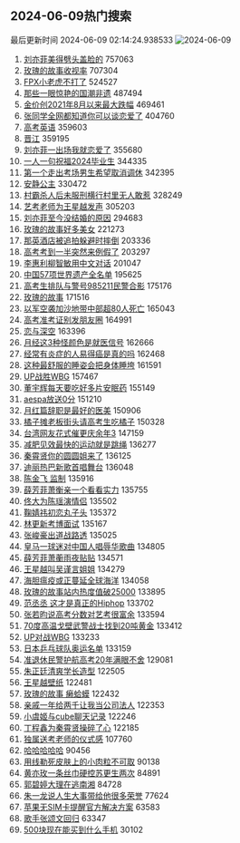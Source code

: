 ## 2024-06-09热门搜索 
最后更新时间 2024-06-09 02:14:24.938533 
![2024-06-09](https://imgs-storage.s3.us-east-005.backblazeb2.com/20240609/2024-06-09.png?versionId=4_z8fbbed132d73df8689c40f13_f1052df1929d6778f_d20240608_m181424_c005_v0501019_t0037_u01717870464424) 
1. [刘亦菲美得劈头盖脸的](https://s.weibo.com/weibo?q=%23%E5%88%98%E4%BA%A6%E8%8F%B2%E7%BE%8E%E5%BE%97%E5%8A%88%E5%A4%B4%E7%9B%96%E8%84%B8%E7%9A%84%23&t=31&band_rank=4&Refer=top) 757063
1. [玫瑰的故事收视率](https://s.weibo.com/weibo?q=%23%E7%8E%AB%E7%91%B0%E7%9A%84%E6%95%85%E4%BA%8B%E6%94%B6%E8%A7%86%E7%8E%87%23&t=31&band_rank=1&Refer=top) 707304
1. [FPX小老虎不打了](https://s.weibo.com/weibo?q=%23FPX%E5%B0%8F%E8%80%81%E8%99%8E%E4%B8%8D%E6%89%93%E4%BA%86%23&t=31&band_rank=2&Refer=top) 524527
1. [那些一眼惊艳的国潮非遗](https://s.weibo.com/weibo?q=%23%E9%82%A3%E4%BA%9B%E4%B8%80%E7%9C%BC%E6%83%8A%E8%89%B3%E7%9A%84%E5%9B%BD%E6%BD%AE%E9%9D%9E%E9%81%97%23&t=31&band_rank=3&Refer=top) 487494
1. [金价创2021年8月以来最大跌幅](https://s.weibo.com/weibo?q=%23%E9%87%91%E4%BB%B7%E5%88%9B2021%E5%B9%B48%E6%9C%88%E4%BB%A5%E6%9D%A5%E6%9C%80%E5%A4%A7%E8%B7%8C%E5%B9%85%23&t=31&band_rank=5&Refer=top) 469461
1. [张同学全网都知道你可以谈恋爱了](https://s.weibo.com/weibo?q=%23%E5%BC%A0%E5%90%8C%E5%AD%A6%E5%85%A8%E7%BD%91%E9%83%BD%E7%9F%A5%E9%81%93%E4%BD%A0%E5%8F%AF%E4%BB%A5%E8%B0%88%E6%81%8B%E7%88%B1%E4%BA%86%23&t=31&band_rank=6&Refer=top) 404760
1. [高考英语](https://s.weibo.com/weibo?q=%E9%AB%98%E8%80%83%E8%8B%B1%E8%AF%AD&t=31&band_rank=7&Refer=top) 359603
1. [晋江](https://s.weibo.com/weibo?q=%E6%99%8B%E6%B1%9F&t=31&band_rank=8&Refer=top) 359195
1. [刘亦菲一出场我就恋爱了](https://s.weibo.com/weibo?q=%23%E5%88%98%E4%BA%A6%E8%8F%B2%E4%B8%80%E5%87%BA%E5%9C%BA%E6%88%91%E5%B0%B1%E6%81%8B%E7%88%B1%E4%BA%86%23&t=31&band_rank=9&Refer=top) 355680
1. [一人一句祝福2024毕业生](https://s.weibo.com/weibo?q=%23%E4%B8%80%E4%BA%BA%E4%B8%80%E5%8F%A5%E7%A5%9D%E7%A6%8F2024%E6%AF%95%E4%B8%9A%E7%94%9F%23&t=31&band_rank=10&Refer=top) 344335
1. [第一个走出考场男生希望取消调休](https://s.weibo.com/weibo?q=%23%E7%AC%AC%E4%B8%80%E4%B8%AA%E8%B5%B0%E5%87%BA%E8%80%83%E5%9C%BA%E7%94%B7%E7%94%9F%E5%B8%8C%E6%9C%9B%E5%8F%96%E6%B6%88%E8%B0%83%E4%BC%91%23&t=31&band_rank=11&Refer=top) 342395
1. [安静公主](https://s.weibo.com/weibo?q=%E5%AE%89%E9%9D%99%E5%85%AC%E4%B8%BB&t=31&band_rank=12&Refer=top) 330472
1. [村霸杀人后未服刑横行村里无人敢惹](https://s.weibo.com/weibo?q=%23%E6%9D%91%E9%9C%B8%E6%9D%80%E4%BA%BA%E5%90%8E%E6%9C%AA%E6%9C%8D%E5%88%91%E6%A8%AA%E8%A1%8C%E6%9D%91%E9%87%8C%E6%97%A0%E4%BA%BA%E6%95%A2%E6%83%B9%23&t=31&band_rank=13&Refer=top) 328249
1. [艺考老师为王星越发声](https://s.weibo.com/weibo?q=%23%E8%89%BA%E8%80%83%E8%80%81%E5%B8%88%E4%B8%BA%E7%8E%8B%E6%98%9F%E8%B6%8A%E5%8F%91%E5%A3%B0%23&t=31&band_rank=24&Refer=top) 305203
1. [刘亦菲至今没结婚的原因](https://s.weibo.com/weibo?q=%23%E5%88%98%E4%BA%A6%E8%8F%B2%E8%87%B3%E4%BB%8A%E6%B2%A1%E7%BB%93%E5%A9%9A%E7%9A%84%E5%8E%9F%E5%9B%A0%23&t=31&band_rank=14&Refer=top) 294683
1. [玫瑰的故事好多美女](https://s.weibo.com/weibo?q=%E7%8E%AB%E7%91%B0%E7%9A%84%E6%95%85%E4%BA%8B%E5%A5%BD%E5%A4%9A%E7%BE%8E%E5%A5%B3&t=31&band_rank=15&Refer=top) 221273
1. [那英酒店被追拍躲避时摔倒](https://s.weibo.com/weibo?q=%23%E9%82%A3%E8%8B%B1%E9%85%92%E5%BA%97%E8%A2%AB%E8%BF%BD%E6%8B%8D%E8%BA%B2%E9%81%BF%E6%97%B6%E6%91%94%E5%80%92%23&t=31&band_rank=16&Refer=top) 203336
1. [高考考到一半突然来例假了](https://s.weibo.com/weibo?q=%23%E9%AB%98%E8%80%83%E8%80%83%E5%88%B0%E4%B8%80%E5%8D%8A%E7%AA%81%E7%84%B6%E6%9D%A5%E4%BE%8B%E5%81%87%E4%BA%86%23&t=31&band_rank=17&Refer=top) 203297
1. [李惠利柳智敏用中文对话](https://s.weibo.com/weibo?q=%23%E6%9D%8E%E6%83%A0%E5%88%A9%E6%9F%B3%E6%99%BA%E6%95%8F%E7%94%A8%E4%B8%AD%E6%96%87%E5%AF%B9%E8%AF%9D%23&t=31&band_rank=18&Refer=top) 201047
1. [中国57项世界遗产全名单](https://s.weibo.com/weibo?q=%23%E4%B8%AD%E5%9B%BD57%E9%A1%B9%E4%B8%96%E7%95%8C%E9%81%97%E4%BA%A7%E5%85%A8%E5%90%8D%E5%8D%95%23&t=31&band_rank=3&Refer=top) 195625
1. [高考生排队与警号985211民警合影](https://s.weibo.com/weibo?q=%23%E9%AB%98%E8%80%83%E7%94%9F%E6%8E%92%E9%98%9F%E4%B8%8E%E8%AD%A6%E5%8F%B7985211%E6%B0%91%E8%AD%A6%E5%90%88%E5%BD%B1%23&t=31&band_rank=19&Refer=top) 175176
1. [玫瑰的故事](https://s.weibo.com/weibo?q=%E7%8E%AB%E7%91%B0%E7%9A%84%E6%95%85%E4%BA%8B&t=31&band_rank=22&Refer=top) 171516
1. [以军空袭加沙地带中部超80人死亡](https://s.weibo.com/weibo?q=%23%E4%BB%A5%E5%86%9B%E7%A9%BA%E8%A2%AD%E5%8A%A0%E6%B2%99%E5%9C%B0%E5%B8%A6%E4%B8%AD%E9%83%A8%E8%B6%8580%E4%BA%BA%E6%AD%BB%E4%BA%A1%23&t=31&band_rank=20&Refer=top) 165043
1. [高考准考证别发朋友圈](https://s.weibo.com/weibo?q=%23%E9%AB%98%E8%80%83%E5%87%86%E8%80%83%E8%AF%81%E5%88%AB%E5%8F%91%E6%9C%8B%E5%8F%8B%E5%9C%88%23&t=31&band_rank=19&Refer=top) 164991
1. [恋与深空](https://s.weibo.com/weibo?q=%E6%81%8B%E4%B8%8E%E6%B7%B1%E7%A9%BA&t=31&band_rank=42&Refer=top) 163396
1. [月经这3种怪颜色是就医信号](https://s.weibo.com/weibo?q=%23%E6%9C%88%E7%BB%8F%E8%BF%993%E7%A7%8D%E6%80%AA%E9%A2%9C%E8%89%B2%E6%98%AF%E5%B0%B1%E5%8C%BB%E4%BF%A1%E5%8F%B7%23&t=31&band_rank=21&Refer=top) 162666
1. [经常有炎症的人易得癌是真的吗](https://s.weibo.com/weibo?q=%23%E7%BB%8F%E5%B8%B8%E6%9C%89%E7%82%8E%E7%97%87%E7%9A%84%E4%BA%BA%E6%98%93%E5%BE%97%E7%99%8C%E6%98%AF%E7%9C%9F%E7%9A%84%E5%90%97%23&t=31&band_rank=23&Refer=top) 162468
1. [这种最舒服的睡姿会把身体睡垮](https://s.weibo.com/weibo?q=%23%E8%BF%99%E7%A7%8D%E6%9C%80%E8%88%92%E6%9C%8D%E7%9A%84%E7%9D%A1%E5%A7%BF%E4%BC%9A%E6%8A%8A%E8%BA%AB%E4%BD%93%E7%9D%A1%E5%9E%AE%23&t=31&band_rank=26&Refer=top) 161591
1. [UP战胜WBG](https://s.weibo.com/weibo?q=%23UP%E6%88%98%E8%83%9CWBG%23&t=31&band_rank=39&Refer=top) 157467
1. [董宇辉每天要吃好多片安眠药](https://s.weibo.com/weibo?q=%23%E8%91%A3%E5%AE%87%E8%BE%89%E6%AF%8F%E5%A4%A9%E8%A6%81%E5%90%83%E5%A5%BD%E5%A4%9A%E7%89%87%E5%AE%89%E7%9C%A0%E8%8D%AF%23&t=31&band_rank=25&Refer=top) 155149
1. [aespa放送0分](https://s.weibo.com/weibo?q=aespa%E6%94%BE%E9%80%810%E5%88%86&t=31&band_rank=27&Refer=top) 151210
1. [月红篇辞职是最好的医美](https://s.weibo.com/weibo?q=%23%E6%9C%88%E7%BA%A2%E7%AF%87%E8%BE%9E%E8%81%8C%E6%98%AF%E6%9C%80%E5%A5%BD%E7%9A%84%E5%8C%BB%E7%BE%8E%23&t=31&band_rank=28&Refer=top) 150906
1. [橘子摊老板街头请高考生吃橘子](https://s.weibo.com/weibo?q=%23%E6%A9%98%E5%AD%90%E6%91%8A%E8%80%81%E6%9D%BF%E8%A1%97%E5%A4%B4%E8%AF%B7%E9%AB%98%E8%80%83%E7%94%9F%E5%90%83%E6%A9%98%E5%AD%90%23&t=31&band_rank=10&Refer=top) 150328
1. [台湾网友花式催更庆余年3](https://s.weibo.com/weibo?q=%23%E5%8F%B0%E6%B9%BE%E7%BD%91%E5%8F%8B%E8%8A%B1%E5%BC%8F%E5%82%AC%E6%9B%B4%E5%BA%86%E4%BD%99%E5%B9%B43%23&t=31&band_rank=29&Refer=top) 147159
1. [减肥见效最快的运动就是跳绳](https://s.weibo.com/weibo?q=%23%E5%87%8F%E8%82%A5%E8%A7%81%E6%95%88%E6%9C%80%E5%BF%AB%E7%9A%84%E8%BF%90%E5%8A%A8%E5%B0%B1%E6%98%AF%E8%B7%B3%E7%BB%B3%23&t=31&band_rank=30&Refer=top) 136277
1. [秦霄贤你的圆圆姐来了](https://s.weibo.com/weibo?q=%23%E7%A7%A6%E9%9C%84%E8%B4%A4%E4%BD%A0%E7%9A%84%E5%9C%86%E5%9C%86%E5%A7%90%E6%9D%A5%E4%BA%86%23&t=31&band_rank=31&Refer=top) 136125
1. [迪丽热巴新歌首唱舞台](https://s.weibo.com/weibo?q=%23%E8%BF%AA%E4%B8%BD%E7%83%AD%E5%B7%B4%E6%96%B0%E6%AD%8C%E9%A6%96%E5%94%B1%E8%88%9E%E5%8F%B0%23&t=31&band_rank=32&Refer=top) 136048
1. [陈金飞 监制](https://s.weibo.com/weibo?q=%E9%99%88%E9%87%91%E9%A3%9E%20%E7%9B%91%E5%88%B6&t=31&band_rank=33&Refer=top) 135916
1. [薛芳菲萧衡亲一个看看实力](https://s.weibo.com/weibo?q=%23%E8%96%9B%E8%8A%B3%E8%8F%B2%E8%90%A7%E8%A1%A1%E4%BA%B2%E4%B8%80%E4%B8%AA%E7%9C%8B%E7%9C%8B%E5%AE%9E%E5%8A%9B%23&t=31&band_rank=34&Refer=top) 135755
1. [佟大为陈瑶演情侣](https://s.weibo.com/weibo?q=%23%E4%BD%9F%E5%A4%A7%E4%B8%BA%E9%99%88%E7%91%B6%E6%BC%94%E6%83%85%E4%BE%A3%23&t=31&band_rank=35&Refer=top) 135502
1. [鞠婧祎初恋丸子头](https://s.weibo.com/weibo?q=%23%E9%9E%A0%E5%A9%A7%E7%A5%8E%E5%88%9D%E6%81%8B%E4%B8%B8%E5%AD%90%E5%A4%B4%23&t=31&band_rank=36&Refer=top) 135372
1. [林更新考博面试](https://s.weibo.com/weibo?q=%23%E6%9E%97%E6%9B%B4%E6%96%B0%E8%80%83%E5%8D%9A%E9%9D%A2%E8%AF%95%23&t=31&band_rank=37&Refer=top) 135167
1. [张峻豪出道战路透](https://s.weibo.com/weibo?q=%23%E5%BC%A0%E5%B3%BB%E8%B1%AA%E5%87%BA%E9%81%93%E6%88%98%E8%B7%AF%E9%80%8F%23&t=31&band_rank=38&Refer=top) 135025
1. [皇马一球迷对中国人唱辱华歌曲](https://s.weibo.com/weibo?q=%23%E7%9A%87%E9%A9%AC%E4%B8%80%E7%90%83%E8%BF%B7%E5%AF%B9%E4%B8%AD%E5%9B%BD%E4%BA%BA%E5%94%B1%E8%BE%B1%E5%8D%8E%E6%AD%8C%E6%9B%B2%23&t=31&band_rank=40&Refer=top) 134805
1. [薛芳菲萧蘅雨夜贴贴](https://s.weibo.com/weibo?q=%23%E8%96%9B%E8%8A%B3%E8%8F%B2%E8%90%A7%E8%98%85%E9%9B%A8%E5%A4%9C%E8%B4%B4%E8%B4%B4%23&t=31&band_rank=41&Refer=top) 134571
1. [王星越叫吴谨言姐姐](https://s.weibo.com/weibo?q=%23%E7%8E%8B%E6%98%9F%E8%B6%8A%E5%8F%AB%E5%90%B4%E8%B0%A8%E8%A8%80%E5%A7%90%E5%A7%90%23&t=31&band_rank=43&Refer=top) 134279
1. [海胆瘟疫或正蔓延全球海洋](https://s.weibo.com/weibo?q=%23%E6%B5%B7%E8%83%86%E7%98%9F%E7%96%AB%E6%88%96%E6%AD%A3%E8%94%93%E5%BB%B6%E5%85%A8%E7%90%83%E6%B5%B7%E6%B4%8B%23&t=31&band_rank=44&Refer=top) 134058
1. [玫瑰的故事站内热度值破25000](https://s.weibo.com/weibo?q=%23%E7%8E%AB%E7%91%B0%E7%9A%84%E6%95%85%E4%BA%8B%E7%AB%99%E5%86%85%E7%83%AD%E5%BA%A6%E5%80%BC%E7%A0%B425000%23&t=31&band_rank=45&Refer=top) 133895
1. [范丞丞 这才是真正的Hiphop](https://s.weibo.com/weibo?q=%E8%8C%83%E4%B8%9E%E4%B8%9E%20%E8%BF%99%E6%89%8D%E6%98%AF%E7%9C%9F%E6%AD%A3%E7%9A%84Hiphop&t=31&band_rank=46&Refer=top) 133702
1. [张若昀说高考分数对艺考很富余](https://s.weibo.com/weibo?q=%23%E5%BC%A0%E8%8B%A5%E6%98%80%E8%AF%B4%E9%AB%98%E8%80%83%E5%88%86%E6%95%B0%E5%AF%B9%E8%89%BA%E8%80%83%E5%BE%88%E5%AF%8C%E4%BD%99%23&t=31&band_rank=47&Refer=top) 133594
1. [70度高温戈壁武警战士找到20吨黄金](https://s.weibo.com/weibo?q=%2370%E5%BA%A6%E9%AB%98%E6%B8%A9%E6%88%88%E5%A3%81%E6%AD%A6%E8%AD%A6%E6%88%98%E5%A3%AB%E6%89%BE%E5%88%B020%E5%90%A8%E9%BB%84%E9%87%91%23&t=31&band_rank=48&Refer=top) 133412
1. [UP对战WBG](https://s.weibo.com/weibo?q=%23UP%E5%AF%B9%E6%88%98WBG%23&t=31&band_rank=49&Refer=top) 133233
1. [日本乒乓球队奥运名单](https://s.weibo.com/weibo?q=%23%E6%97%A5%E6%9C%AC%E4%B9%92%E4%B9%93%E7%90%83%E9%98%9F%E5%A5%A5%E8%BF%90%E5%90%8D%E5%8D%95%23&t=31&band_rank=50&Refer=top) 133159
1. [准退休民警护航高考20年满眼不舍](https://s.weibo.com/weibo?q=%23%E5%87%86%E9%80%80%E4%BC%91%E6%B0%91%E8%AD%A6%E6%8A%A4%E8%88%AA%E9%AB%98%E8%80%8320%E5%B9%B4%E6%BB%A1%E7%9C%BC%E4%B8%8D%E8%88%8D%23&t=31&band_rank=31&Refer=top) 129081
1. [朱正廷清爽学长造型](https://s.weibo.com/weibo?q=%23%E6%9C%B1%E6%AD%A3%E5%BB%B7%E6%B8%85%E7%88%BD%E5%AD%A6%E9%95%BF%E9%80%A0%E5%9E%8B%23&t=31&band_rank=32&Refer=top) 122505
1. [王星越壁纸](https://s.weibo.com/weibo?q=%E7%8E%8B%E6%98%9F%E8%B6%8A%E5%A3%81%E7%BA%B8&t=31&band_rank=49&Refer=top) 122481
1. [玫瑰的故事 癞蛤蟆](https://s.weibo.com/weibo?q=%E7%8E%AB%E7%91%B0%E7%9A%84%E6%95%85%E4%BA%8B%20%E7%99%9E%E8%9B%A4%E8%9F%86&t=31&band_rank=37&Refer=top) 122432
1. [亲戚一年给两千让我当公司法人](https://s.weibo.com/weibo?q=%23%E4%BA%B2%E6%88%9A%E4%B8%80%E5%B9%B4%E7%BB%99%E4%B8%A4%E5%8D%83%E8%AE%A9%E6%88%91%E5%BD%93%E5%85%AC%E5%8F%B8%E6%B3%95%E4%BA%BA%23&t=31&band_rank=40&Refer=top) 122353
1. [小虞姬与cube聊天记录](https://s.weibo.com/weibo?q=%23%E5%B0%8F%E8%99%9E%E5%A7%AC%E4%B8%8Ecube%E8%81%8A%E5%A4%A9%E8%AE%B0%E5%BD%95%23&t=31&band_rank=47&Refer=top) 122246
1. [丁程鑫为秦霄贤操碎了心](https://s.weibo.com/weibo?q=%23%E4%B8%81%E7%A8%8B%E9%91%AB%E4%B8%BA%E7%A7%A6%E9%9C%84%E8%B4%A4%E6%93%8D%E7%A2%8E%E4%BA%86%E5%BF%83%23&t=31&band_rank=42&Refer=top) 122185
1. [独属送考老师的仪式感](https://s.weibo.com/weibo?q=%23%E7%8B%AC%E5%B1%9E%E9%80%81%E8%80%83%E8%80%81%E5%B8%88%E7%9A%84%E4%BB%AA%E5%BC%8F%E6%84%9F%23&t=31&band_rank=15&Refer=top) 107760
1. [哈哈哈哈哈](https://s.weibo.com/weibo?q=%E5%93%88%E5%93%88%E5%93%88%E5%93%88%E5%93%88&t=31&band_rank=33&Refer=top) 90456
1. [用线勒死皮肤上的小肉粒不可取](https://s.weibo.com/weibo?q=%23%E7%94%A8%E7%BA%BF%E5%8B%92%E6%AD%BB%E7%9A%AE%E8%82%A4%E4%B8%8A%E7%9A%84%E5%B0%8F%E8%82%89%E7%B2%92%E4%B8%8D%E5%8F%AF%E5%8F%96%23&t=31&band_rank=48&Refer=top) 90138
1. [黄亦玫一条丝巾硬控苏更生两次](https://s.weibo.com/weibo?q=%23%E9%BB%84%E4%BA%A6%E7%8E%AB%E4%B8%80%E6%9D%A1%E4%B8%9D%E5%B7%BE%E7%A1%AC%E6%8E%A7%E8%8B%8F%E6%9B%B4%E7%94%9F%E4%B8%A4%E6%AC%A1%23&t=31&band_rank=39&Refer=top) 84891
1. [郭碧婷大理在逃南湘](https://s.weibo.com/weibo?q=%23%E9%83%AD%E7%A2%A7%E5%A9%B7%E5%A4%A7%E7%90%86%E5%9C%A8%E9%80%83%E5%8D%97%E6%B9%98%23&t=31&band_rank=48&Refer=top) 84728
1. [朱一龙说人生大事带给他很多荣誉](https://s.weibo.com/weibo?q=%23%E6%9C%B1%E4%B8%80%E9%BE%99%E8%AF%B4%E4%BA%BA%E7%94%9F%E5%A4%A7%E4%BA%8B%E5%B8%A6%E7%BB%99%E4%BB%96%E5%BE%88%E5%A4%9A%E8%8D%A3%E8%AA%89%23&t=31&band_rank=50&Refer=top) 77624
1. [苹果无SIM卡提醒官方解决方案](https://s.weibo.com/weibo?q=%23%E8%8B%B9%E6%9E%9C%E6%97%A0SIM%E5%8D%A1%E6%8F%90%E9%86%92%E5%AE%98%E6%96%B9%E8%A7%A3%E5%86%B3%E6%96%B9%E6%A1%88%23&t=31&band_rank=43&Refer=top) 63583
1. [歌手张颂文回归](https://s.weibo.com/weibo?q=%23%E6%AD%8C%E6%89%8B%E5%BC%A0%E9%A2%82%E6%96%87%E5%9B%9E%E5%BD%92%23&t=31&band_rank=50&Refer=top) 63347
1. [500块现在能买到什么手机](https://s.weibo.com/weibo?q=%23500%E5%9D%97%E7%8E%B0%E5%9C%A8%E8%83%BD%E4%B9%B0%E5%88%B0%E4%BB%80%E4%B9%88%E6%89%8B%E6%9C%BA%23&t=31&band_rank=48&Refer=top) 30102
